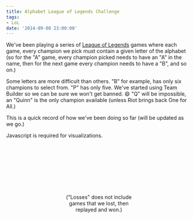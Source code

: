```yaml
---
title: Alphabet League of Legends Challenge
tags:
- LoL
date: '2014-09-08 23:00:00'
---
```

We've been playing a series of [League of Legends](http://na.leagueoflegends.com/) games where each game, every champion we pick must contain a given letter of the alphabet (so for the "A" game, every champion picked needs to have an "A" in the name, then for the next game every champion needs to have a "B", and so on.)

<!--more-->

Some letters are more difficult than others.  "B" for example, has only six champions to select from.  "P" has only five.  We've started using Team Builder so we can be sure we won't get banned. :smile:  "Q" will be impossible, an "Quinn" is the only champion available (unless Riot brings back One for All.)

This is a quick record of how we've been doing so far (will be updated as we go.)

<noscript>
    Javascript is required for visualizations.
</noscript>
<style>
    .lol-list {
        list-style-type: none;
        padding: 0;
        margin: 0;
    }

    .lol-list li {
        display: flex;
        align-items: center;
    }

    @media (min-width: 768px) {
        #lol-list {
            display: flex;
            justify-content: space-around;
        }
    }

    .lol-list .letter {
        flex: 0 0 30px;
        display: inline-block;
        font-size: 1.25em;
        width: 30px;
    }

    .lol-game {
        min-width: 150px;
        border-radius: 5px;
        display: inline-block;
        padding: 10px;
        margin: 2px 5px 3px 0px;
    }

    .lol-win, a.lol-win:visited, a.lol-win:hover, a.lol-win:link, a.lol-win:active {
        background-color: #015AAD;
        color: #f5d99e;
    }

    .lol-loss, a.lol-loss:visited, a.lol-loss:hover, a.lol-loss:link, a.lol-loss:active{
        background-color: #680006;
        color: #EEE;
    }

    .lol-game .status-icon {
        padding-right: 10px;
    }
    .lol-game .title {
        padding-right: 10px;
    }
    .lol-game .content {
    }

    .lol-game .lol-extras {
        font-size: .75em;
    }
</style>

<div id="lol-list">
</div>

<div style="width: 40%; min-width: 200px; margin: auto; text-align: center">
    <svg id="d3WinLossChart"></svg>
    ("Losses" does not include games that we lost, then replayed and won.)
</div>

<script src="//cdnjs.cloudflare.com/ajax/libs/lodash.js/2.4.1/lodash.js"></script>
<script src="//cdnjs.cloudflare.com/ajax/libs/d3/3.4.11/d3.min.js"></script>
<script src="{{ site.baseurl }}/js/charts.js"></script>
<script>
(function() {
    var games = [
        {letter: "A", date: "2014/08/21", win: true,  gameId: "1503769380", gameType: "Draft"},
        {letter: "B", date: "2014/08/25", win: false, gameId: "1509033688", gameType: "Draft"},
        {letter: "C", date: "2014/08/25", win: true,  gameId: "1509102997", gameType: "Draft"},
        {letter: "D", date: "2014/08/27", win: false, gameId: "1511401723", gameType: "Draft"},
        {letter: "E", date: "2014/08/27", win: false, gameId: "1511452643", gameType: "Draft"},
        {letter: "E", date: "2014/08/29", win: true,  gameId: "1514152049", gameType: "Draft", notes: "Missing usual player"},
        {letter: "F", date: "2014/08/30", win: true,  gameId: "1515279338", gameType: "Draft", notes: "With disconnects"},
        {letter: "G", date: "2014/09/02", win: false, gameId: "1521284882", gameType: "Draft"},
        {letter: "H", date: "2014/09/04", win: false, gameId: "1525473140", gameType: "Blind"},
        {letter: "I", date: "2014/09/04", win: true,  gameId: "1525539867", gameType: "Draft"},
        {letter: "J", date: "2014/09/05", win: false, gameId: "1527669642", gameType: "Draft"},
        {letter: "K", date: "2014/09/07", win: true,  gameId: "1531851183", gameType: "TB"},
        {letter: "L", date: "2014/09/08", win: false, gameId: "1533122741", gameType: "TB"},
        {letter: "M", date: "2014/09/08", win: false, gameId: "1533202510", gameType: "TB"},
        {letter: "N", date: "2014/09/09", win: true,  gameId: "1534354027", gameType: "TB"},
        {letter: "O", date: "2014/09/09", win: true,  gameId: "1534324677", gameType: "TB"},
        {letter: "P", date: "2014/09/13", win: false, gameId: "1539614301", gameType: "TB"},
        {letter: "Q", date: "2014/09/19", win: false, gameId: "1548309979", gameType: "TB"},
        {letter: "R", date: "2014/09/19", win: true , gameId: "1548370013", gameType: "TB"},
        {letter: "S", date: "2014/09/19", win: false, gameId: "1548311000", gameType: "TB"},
        {letter: "T", date: "2014/10/02", win: true,  gameId: "1566342202", gameType: "TB"},
        {letter: "U", date: "2014/10/02", win: false, gameId: "1566342981", gameType: "TB"},
        {letter: "V", date: "2014/10/05", win: false, gameId: "1570513554", gameType: "TB"},
        {letter: "W", date: "2014/10/05", win: false, gameId: "1570514223", gameType: "TB"},
        {letter: "X", date: "2014/10/09", win: false, gameId: "1575395894", gameType: "TB"}
    ];
    var getMatchHistoryUrl = function(game) {
        return "http://matchhistory.na.leagueoflegends.com/en/#match-details/NA1/" + game.gameId;
    };

    // Draw a box for a game.
    var renderGame = function(game) {
        var gameClass = game.win ? "lol-win" : "lol-loss";
        var gameIcon = game.win ? "fa-check-circle" : "fa-times-circle";
        var title = game.win ? "Victory" : "Defeat";
        var extras = [game.date,  game.gameType];        
        if(game.notes != null) {extras.push(game.notes);}

        return '<a href="' + getMatchHistoryUrl(game) + '" class="lol-game ' + gameClass + '">' +
            '<span class="status-icon"><i class="fa ' + gameIcon + '"></i></span>' +
            '<span class="content"><span class="title">' + title + '</span>' +
            '<span class="lol-extras">' + extras.join(" • ") + '</span></span></a>'
    }

    // Build the table of games by letter.
    var i = 0;
    var gamesByLetter = _(games)
        .groupBy('letter')
        .map(function(gamesForLetter) {
            return _.extend(gamesForLetter, {letterIndex: i++});
        })
        .value();

    var lolListEl = d3.select('#lol-list');

    // Render the list of games for a given letter.
    var makeGameListForLetter = function(games) {
        var g = d3.select(this);
        g.append('span')
            .classed({letter: true})
            .text( games[0].letter );
        wrapper = g.append('span')
        wrapper.selectAll('span')
            .data(games)
            .enter()
            .append('span')
            .each( function(v) {
                var g = d3.select(this);
                g.html(renderGame(v));
            });
    }

    var drawGamesTable = function (gamesByLetter) {
        var containerEl = lolListEl.append('ul').classed({'lol-list': true});

        containerEl.selectAll('li')
            .data(gamesByLetter, function(games) {return games[0].letter;})
            .enter()
            .append('li')
            .style({opacity: 0})
            .each(makeGameListForLetter)
            .transition()
            .delay(function(v,i) {
                return v.letterIndex * 50;
            })
            .duration(1000)
            .style({opacity:1})
            .attr({'class': true});
    }

    mid = Math.ceil(gamesByLetter.length/2);
    firstHalf = gamesByLetter.slice(0,mid);
    lastHalf = gamesByLetter.slice(mid,gamesByLetter.length);
    drawGamesTable(firstHalf);
    drawGamesTable(lastHalf);

    // Build the graph of wins and losses
    wins = _.reduce(games, function(sum, game) {return sum + (game.win ? 1 : 0);}, 0);
    losses = _(games)
        .groupBy('letter')
        // Turn each group of games into a true if they are all losses, false otherwise.
        .map(function(gamesForLetter) {
            return _.all(gamesForLetter, function(g) {
                return !g.win;
            });
        })
        .reduce(function(sum, v) {
            return sum + (v ? 1 : 0);
        }, 0);
    totalLosses = games.length - wins;

    var data = [
        {label: "Wins", value: wins},
        {label: "Losses", value: losses},
        {label: "Total Losses", value: totalLosses}
    ];

    function drawChart(duration) {
        duration |= 0;

        var parent = document.getElementById('d3WinLossChart').parentElement;
        var width = parent.clientWidth;
        var height = 200;
        var svg = d3.select("#d3WinLossChart")
            .datum(data)

        var chart = thedreaming.barGraph();
        chart.width(width);
        chart.height(height);
        svg
            .transition()
            .duration(duration)
            .attr({
                width: width,
                height: height
            })
            .call(chart);
    }

    drawChart(1000);
    window.addEventListener('resize', drawChart);

})();
</script>
